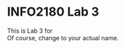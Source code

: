 # INFO2180 Lab 3  
This is Lab 3 for <Paul Bailey>  
Of course, change <Paul Bailey> to your actual name. 